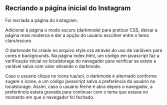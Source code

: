 ## Recriando a página inicial do Instagram

Foi recriada a página do instagram.

Adicionei à página o modo escuro (darkmode) para praticar CSS, deixar a página mais moderna e dar a opção do usuário escolher entre o tema claro/escuro.

O darkmode foi criado no arquivo style.css através do uso de  variáveis para cores e backgrounds. Na página index.html, um código em javascript faz a verificação inicial no localstorage do navegador para verificar se existe a variável salva com valor ativando o darkmode.

Caso o usuário clique no ícone lua/sol, o darkmode é alternado conforme sugere o ícone, e um código javascript salva a preferência do usuário no localstorage. Assim, caso o usuário feche e abra depois o navegador, a preferência estará gravada para continuar com o tema que estava no momento em que o navegador foi fechado.